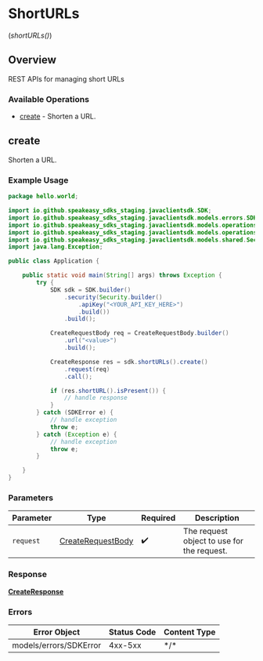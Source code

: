 # ShortURLs
(*shortURLs()*)

## Overview

REST APIs for managing short URLs

### Available Operations

* [create](#create) - Shorten a URL.

## create

Shorten a URL.

### Example Usage

```java
package hello.world;

import io.github.speakeasy_sdks_staging.javaclientsdk.SDK;
import io.github.speakeasy_sdks_staging.javaclientsdk.models.errors.SDKError;
import io.github.speakeasy_sdks_staging.javaclientsdk.models.operations.CreateRequestBody;
import io.github.speakeasy_sdks_staging.javaclientsdk.models.operations.CreateResponse;
import io.github.speakeasy_sdks_staging.javaclientsdk.models.shared.Security;
import java.lang.Exception;

public class Application {

    public static void main(String[] args) throws Exception {
        try {
            SDK sdk = SDK.builder()
                .security(Security.builder()
                    .apiKey("<YOUR_API_KEY_HERE>")
                    .build())
                .build();

            CreateRequestBody req = CreateRequestBody.builder()
                .url("<value>")
                .build();

            CreateResponse res = sdk.shortURLs().create()
                .request(req)
                .call();

            if (res.shortURL().isPresent()) {
                // handle response
            }
        } catch (SDKError e) {
            // handle exception
            throw e;
        } catch (Exception e) {
            // handle exception
            throw e;
        }

    }
}
```

### Parameters

| Parameter                                                         | Type                                                              | Required                                                          | Description                                                       |
| ----------------------------------------------------------------- | ----------------------------------------------------------------- | ----------------------------------------------------------------- | ----------------------------------------------------------------- |
| `request`                                                         | [CreateRequestBody](../../models/operations/CreateRequestBody.md) | :heavy_check_mark:                                                | The request object to use for the request.                        |

### Response

**[CreateResponse](../../models/operations/CreateResponse.md)**

### Errors

| Error Object           | Status Code            | Content Type           |
| ---------------------- | ---------------------- | ---------------------- |
| models/errors/SDKError | 4xx-5xx                | \*\/*                  |
